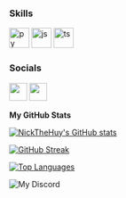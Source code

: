 ### Skills

<p align="left">
<a href="https://www.python.org" target="_blank" rel="noreferrer"><img src="https://raw.githubusercontent.com/danielcranney/readme-generator/main/public/icons/skills/python-colored.svg" width="36" height="36" alt="py" /></a> <a href="https://www.javascript.com" target="_blank" rel="noreferrer"><img src="https://raw.githubusercontent.com/danielcranney/readme-generator/main/public/icons/skills/javascript-colored.svg" width="36" height="36" alt="js" /></a> <a href="https://www.typescriptlang.org" target="_blank" rel="noreferrer"><img src="https://raw.githubusercontent.com/danielcranney/readme-generator/main/public/icons/skills/typescript-colored.svg" width="36" height="36" alt="ts" /></a>
</p>

### Socials

<p align="left"> <a href="https://discord.com/users/Hiro#6666" target="_blank" rel="noreferrer"><img src="https://raw.githubusercontent.com/danielcranney/readme-generator/main/public/icons/socials/discord.svg" width="32" height="32" /></a> <a href="https://www.github.com/akioukun" target="_blank" rel="noreferrer"><img src="https://raw.githubusercontent.com/danielcranney/readme-generator/main/public/icons/socials/github.svg" width="32" height="32" /></a></p>

<b>My GitHub Stats</b>

[![NickTheHuy's GitHub stats](https://github-readme-stats.vercel.app/api?username=NickTheHuy&show_icons=true&theme=synthwave)](https://github.com/NickTheHuy/github-readme-stats)

[![GitHub Streak](https://github-readme-streak-stats.herokuapp.com?user=NickTheHuy&theme=modern-lilac2&hide_border=true)](https://git.io/streak-stats)

<a href="https://github.com/NickTheHuy" align="left"><img src="https://github-readme-stats.vercel.app/api/top-langs/?username=NickTheHuy&langs_count=10&title_color=0891b2&text_color=ffffff&icon_color=0891b2&bg_color=000000&hide_border=true&locale=en&custom_title=Top%20%Languages" alt="Top Languages" /></a>

 ![My Discord](https://discord-readme-badge.vercel.app/api?id=727934726484262972)
 
